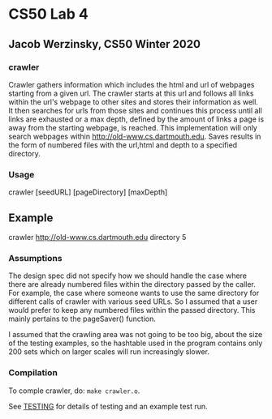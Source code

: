 # CS50 Lab 4
## Jacob Werzinsky, CS50 Winter 2020

### crawler

Crawler gathers information which includes the html and url of webpages starting from a given url. The crawler
starts at this url and follows all links within the url's webpage to other sites and stores their information as well. 
It then searches for urls from those sites and continues this process until all links are exhausted or a max depth, defined
by the amount of links a page is away from the starting webpage, is reached. This implementation will only search webpages
within http://old-www.cs.dartmouth.edu. Saves results in the form of numbered files with the url,html and depth to a specified directory. 

### Usage

crawler [seedURL] [pageDirectory] [maxDepth]

## Example
crawler http://old-www.cs.dartmouth.edu directory 5 

### Assumptions

The design spec did not specify how we should handle the case where there are already numbered files within
the directory passed by the caller. For example, the case where someone wants to use the same directory for
different calls of crawler with various seed URLs. So I assumed that a user would prefer to keep any numbered
files within the passed directory. This mainly pertains to the pageSaver() function.

I assumed that the crawling area was not going to be too big, about the size of the testing examples, so the 
hashtable used in the program contains only 200 sets which on larger scales will run increasingly slower.

### Compilation
To comple crawler, do: `make crawler.o`.

See [TESTING](TESTING.md) for details of testing and an example test run.
